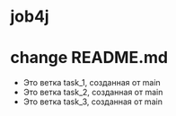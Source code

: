 # job4j

# change README.md

- Это ветка task_1, созданная от main
- Это ветка task_2, созданная от main
- Это ветка task_3, созданная от main
